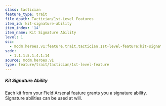 ```yaml
---
class: tactician
feature_type: trait
file_dpath: Tactician/1st-Level Features
item_id: kit-signature-ability
item_index: '14'
item_name: Kit Signature Ability
level: 1
scc:
  - mcdm.heroes.v1:feature.trait.tactician.1st-level-feature:kit-signature-ability
scdc:
  - 1.1.1:5.1.4.1:14
source: mcdm.heroes.v1
type: feature/trait/tactician/1st-level-feature
---
```


##### Kit Signature Ability

Each kit from your Field Arsenal feature grants you a signature ability. Signature abilities can be used at will.
